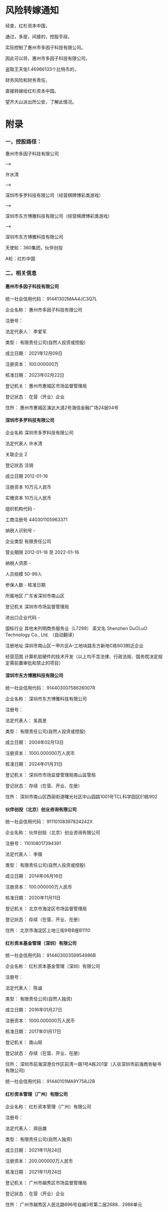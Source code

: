 # 风险转嫁通知

经查，红杉资本中国，

通过，多层，间接的，控股手段，

实际控制了惠州市多因子科技有限公司。

因此可以将，惠州市多因子科技有限公司，

盗取王天佑1.46966133个比特币的，

财务风险和财务责任，

直接转嫁给红杉资本中国。

望齐大山派出所公安，了解此情况。

# 附录

### 一，控股路径：

惠州市多因子科技有限公司

——>

许水清

——>

深圳市多罗科技有限公司（经营棋牌博彩类游戏）

——>

深圳市东方博雅科技有限公司（经营棋牌博彩类游戏）

——>

深圳市东方博雅科技有限公司

天使轮：360集团，伙伴创投

A轮：红杉中国

### 二，相关信息

#### 惠州市多因子科技有限公司

统一社会信用代码： 91441302MAA4JC3Q7L 

企业名称： 惠州市多因子科技有限公司 

注册号： 

法定代表人： 李爱军 

类型： 有限责任公司(自然人投资或控股) 

成立日期： 2021年12月09日 

注册资本： 100.000000万 

核准日期： 2023年02月22日 

登记机关： 惠州市惠城区市场监督管理局 

登记状态： 在营（开业）企业 

住所： 惠州市惠城区演达大道2号海信金融广场24层04号

#### 深圳市多罗科技有限公司

企业名称 	深圳市多罗科技有限公司

法定代表人 	许水清 

关联企业 2	

登记状态 	注销	

成立日期	2012-01-16

注册资本 	10万元人民币	

实缴资本 	10万元人民币

组织机构代码 	-	

工商注册号 	440301105963371	

纳税人识别号 	-

企业类型	有限责任公司	

营业期限 	2012-01-16 至 2022-01-16	

纳税人资质 	-

人员规模	50-99人	

参保人数	-	核准日期 	

所属地区	广东省深圳市南山区	

登记机关 	深圳市市场监督管理局	

进出口企业代码 	-

国标行业 	其他未列明商务服务业（L7299）
英文名	Shenzhen DuOLuO Technology Co., Ltd. （自动翻译）

注册地址 	深圳市南山区一甲片区A-工地块路东方新地C栋603附近企业

经营范围 	计算机软硬件的技术开发（以上均不含法律、行政法规、国务院决定规定需前置审批和禁止的项目）

#### 深圳市东方博雅科技有限公司 

统一社会信用代码： 91440300758626007R 

企业名称： 深圳市东方博雅科技有限公司 

注册号： 

法定代表人： 吴昌昱 

类型： 有限责任公司(自然人投资或控股) 

成立日期： 2004年02月13日 

注册资本： 1000.000000万人民币 

核准日期： 2024年01月31日 

登记机关： 深圳市市场监督管理局南山监管局 

登记状态： 存续（在营、开业、在册） 

住所： 深圳市南山区西丽街道曙光社区中山园路1001号TCL科学园区E1栋902

#### 伙伴创投（北京）创业咨询有限公司

统一社会信用代码： 91110108397824242X 

企业名称： 伙伴创投（北京）创业咨询有限公司 

注册号： 110108017394391 

法定代表人： 李薇 

类型： 有限责任公司(自然人投资或控股) 

成立日期： 2014年06月16日 

注册资本： 100.000000万人民币 

核准日期： 2020年11月11日 

登记机关： 北京市海淀区市场监督管理局 

登记状态： 存续（在营、开业、在册） 

住所： 北京市海淀区上地三街9号B座B1110

#### 红杉资本基金管理（深圳）有限公司 

统一社会信用代码： 91440300359954986B 

企业名称： 红杉资本基金管理（深圳）有限公司 

注册号： 

法定代表人： 陈诚 

类型： 有限责任公司(自然人独资) 

成立日期： 2016年01月27日 

注册资本： 1000.000000万人民币 

核准日期： 2017年01月17日 

登记机关： 南山局 

登记状态： 存续（在营、开业、在册） 

住所： 深圳市前海深港合作区前湾一路1号A栋201室（入驻深圳市前海商务秘书有限公司)

统一社会信用代码： 91440101MA9Y758J2B 

#### 红杉资本管理（广州）有限公司 

企业名称： 红杉资本管理（广州）有限公司 

注册号： 

法定代表人： 郑岳雄 

类型： 有限责任公司(自然人独资) 

成立日期： 2021年11月24日 

注册资本： 200.000000万人民币 

核准日期： 2021年11月24日 

登记机关： 广州市越秀区市场监督管理局 

登记状态： 在营（开业）企业 

住所： 广州市越秀区人民北路696号自编3号第二层2688、2988单元